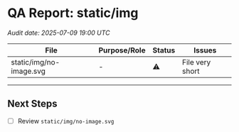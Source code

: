 # QA Report: static/img
_Audit date: 2025-07-09 19:00 UTC_

| File | Purpose/Role | Status | Issues |
|------|--------------|--------|--------|
| static/img/no-image.svg | - | ⚠️ | File very short |

---
## Next Steps
- [ ] Review `static/img/no-image.svg`

